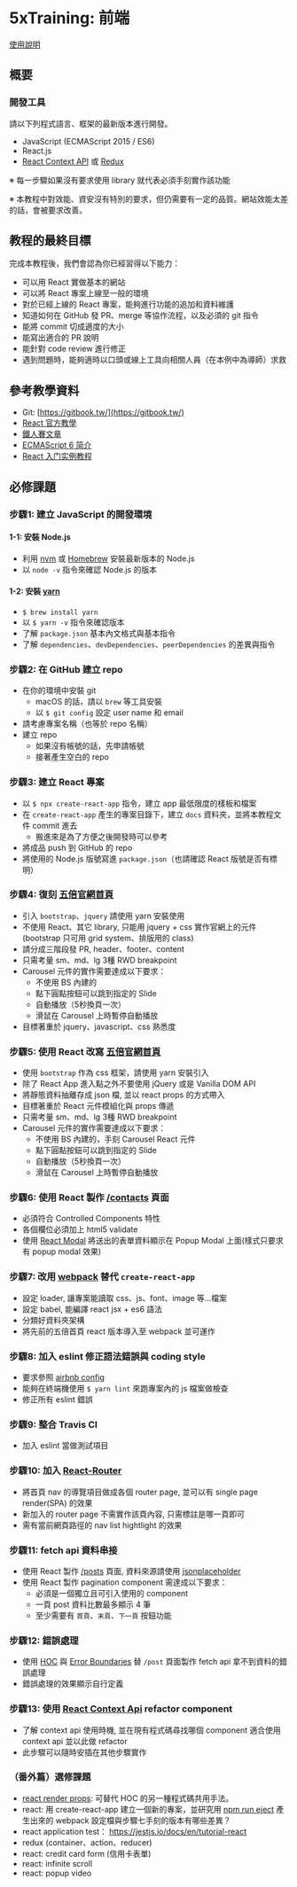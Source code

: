 # 5xTraining: 前端
[使用說明](README.md)

## 概要

### 開發工具

請以下列程式語言、框架的最新版本進行開發。

* JavaScript (ECMAScript 2015 / ES6)
* React.js
* [React Context API](https://reactjs.org/docs/context.html) 或 [Redux](https://github.com/reduxjs/redux)

※ 每一步驟如果沒有要求使用 library 就代表必須手刻實作該功能

※ 本教程中對效能、資安沒有特別的要求，但仍需要有一定的品質。網站效能太差的話，會被要求改善。

## 教程的最終目標

完成本教程後，我們會認為你已經習得以下能力：

* 可以用 React 實做基本的網站
* 可以將 React 專案上線至一般的環境
* 對於已經上線的 React 專案，能夠進行功能的追加和資料維護
* 知道如何在 GitHub 發 PR、merge 等協作流程，以及必須的 git 指令
* 能將 commit 切成適度的大小
* 能寫出適合的 PR 說明
* 能針對 code review 進行修正
* 遇到問題時，能夠適時以口頭或線上工具向相關人員（在本例中為導師）求救

## 參考教學資料

- Git: [https://gitbook.tw/](https://gitbook.tw/)
- [React 官方教學](https://reactjs.org/docs/hello-world.html)
- [鐵人賽文章](https://ithelp.ithome.com.tw/users/20103131/ironman/1012?page=1)
- [ECMAScript 6 简介](http://es6.ruanyifeng.com/?search=let&x=0&y=0#docs/intro#ECMAScript-%E7%9A%84%E5%8E%86%E5%8F%B2)
- [React 入门实例教程](http://www.ruanyifeng.com/blog/2015/03/react.html)

## 必修課題

### 步驟1: 建立 JavaScript 的開發環境

#### 1-1: 安裝 Node.js

- 利用 [nvm](https://github.com/creationix/nvm) 或 [Homebrew](https://brew.sh/index_zh-tw) 安裝最新版本的 Node.js
- 以 `node -v` 指令來確認 Node.js 的版本

#### 1-2: 安裝 [yarn](https://yarnpkg.com/zh-Hans/)
- `$ brew install yarn`
- 以 `$ yarn -v` 指令來確認版本
- 了解 `package.json` 基本內文格式與基本指令
- 了解 `dependencies`、`devDependencies`、`peerDependencies` 的差異與指令

### 步驟2: 在 GitHub 建立 repo

- 在你的環境中安裝 git
	- macOS 的話，請以 `brew` 等工具安裝
	- 以 `$ git config` 設定 user name 和 email
- 請考慮專案名稱（也等於 repo 名稱）
- 建立 repo
	- 如果沒有帳號的話，先申請帳號
	- 接著產生空白的 repo

### 步驟3: 建立 React 專案

- 以 `$ npx create-react-app` 指令，建立 app 最低限度的樣板和檔案
- 在 `create-react-app` 產生的專案目錄下，建立 `docs` 資料夾，並將本教程文件 commit 進去
	- 搬進來是為了方便之後開發時可以參考
- 將成品 push 到 GitHub 的 repo
- 將使用的 Node.js 版號寫進 `package.json`（也請確認 React 版號是否有標明）

### 步驟4: 復刻 [五倍官網首頁](https://5xruby.tw/)
- 引入 `bootstrap`、`jquery` 請使用 yarn 安裝使用
- 不使用 React、其它 library, 只能用 jquery + css 實作官網上的元件(bootstrap 只可用 grid system、排版用的 class)
- 請分成三階段發 PR, header、footer、content
- 只需考量 sm、md、lg 3種 RWD breakpoint
- Carousel 元件的實作需要達成以下要求：
  - 不使用 BS 內建的
  - 點下圓點按鈕可以跳到指定的 Slide
  - 自動播放（5秒換頁一次）
  - 滑鼠在 Carousel 上時暫停自動播放
- 目標著重於 jquery、javascript、css 熟悉度

### 步驟5: 使用 React 改寫 [五倍官網首頁](https://5xruby.tw/)
- 使用 `bootstrap` 作為 css 框架，請使用 yarn 安裝引入
- 除了 React App 進入點之外不要使用 jQuery 或是 Vanilla DOM API
- 將靜態資料抽離存成 json 檔, 並以 react props 的方式帶入
- 目標著重於 React 元件模組化與 props 傳遞
- 只需考量 sm、md、lg 3種 RWD breakpoint
- Carousel 元件的實作需要達成以下要求：
  - 不使用 BS 內建的，手刻 Carousel React 元件
  - 點下圓點按鈕可以跳到指定的 Slide
  - 自動播放（5秒換頁一次）
  - 滑鼠在 Carousel 上時暫停自動播放

### 步驟6: 使用 React 製作 [/contacts](https://5xruby.tw/contacts) 頁面
- 必須符合 Controlled Components 特性
- 各個欄位必須加上 html5 validate
- 使用 [React Modal](https://github.com/reactjs/react-modal) 將送出的表單資料顯示在 Popup Modal 上面(樣式只要求有 popup modal 效果)

### 步驟7: 改用 [webpack](https://webpack.js.org/) 替代 `create-react-app`
- 設定 loader, 讓專案能讀取 css、js、font、image 等...檔案
- 設定 babel, 能編譯 react jsx + es6 語法
- 分類好資料夾架構
- 將先前的五倍首頁 react 版本導入至 webpack 並可運作

### 步驟8: 加入 eslint 修正語法錯誤與 coding style
- 要求參照 [airbnb config](https://github.com/airbnb/javascript/tree/master/packages/eslint-config-airbnb)
- 能夠在終端機使用 `$ yarn lint` 來跑專案內的 js 檔案做檢查 
- 修正所有 eslint 錯誤

### 步驟9: 整合 Travis CI
- 加入 eslint 當做測試項目

### 步驟10: 加入 [React-Router](https://github.com/ReactTraining/react-router)
- 將首頁 nav 的導覽項目做成各個 router page, 並可以有 single page render(SPA) 的效果
- 新加入的 router page 不需實作該頁內容, 只需標註是哪一頁即可
- 需有當前網頁路徑的 nav list hightlight 的效果

### 步驟11: fetch api 資料串接
- 使用 React 製作 [/posts](https://5xruby.tw/posts) 頁面, 資料來源請使用 [jsonplaceholder](https://jsonplaceholder.typicode.com/)
- 使用 React 製作 pagination component 需達成以下要求：
  - 必須是一個獨立且可引入使用的 component
  - 一頁 post 資料比數最多顯示 4 筆
  - 至少需要有 `首頁`、`末頁`、`下一頁` 按鈕功能

### 步驟12: 錯誤處理
  - 使用 [HOC](https://reactjs.org/docs/higher-order-components.html) 與 [Error Boundaries](https://reactjs.org/docs/error-boundaries.html#introducing-error-boundaries) 替 `/post` 頁面製作 fetch api 拿不到資料的錯誤處理
  - 錯誤處理的效果顯示自行定義

### 步驟13: 使用 [React Context Api](https://reactjs.org/docs/context.html#api) refactor component
  - 了解 context api 使用時機, 並在現有程式碼尋找哪個 component 適合使用 context api 並以此做 refactor
  - 此步驟可以隨時安插在其他步驟實作

### （番外篇）選修課題
- [react render props](https://reactjs.org/docs/render-props.html): 可替代 HOC 的另一種程式碼共用手法。
- react: 用 create-react-app 建立一個新的專案，並研究用 [npm run eject](https://github.com/facebook/create-react-app/blob/master/packages/react-scripts/template/README.md#npm-run-eject) 產生出來的 webpack 設定檔與步驟七手刻的版本有哪些差異？
- react application test： https://jestjs.io/docs/en/tutorial-react
- redux (container、action、reducer)
- react: credit card form (信用卡表單)
- react: infinite scroll
- react: popup video
